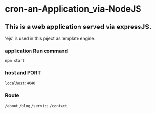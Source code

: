 # cron-an-Application_via-NodeJS

## This is a web application served via expressJS. 
'ejs' is used in this prject as template engine.

### application Run command
`npm start`

### host and PORT
`localhost:4040` 

### Route 
`/about`
`/blog`
`/service`
`/contact`

